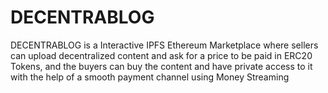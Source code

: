 <h1>DECENTRABLOG</h1>

DECENTRABLOG is a Interactive IPFS Ethereum Marketplace where sellers can upload decentralized content and ask for a price to be paid in ERC20 Tokens, and the buyers can buy the content and have private access to it with the help of a smooth payment channel using Money Streaming
